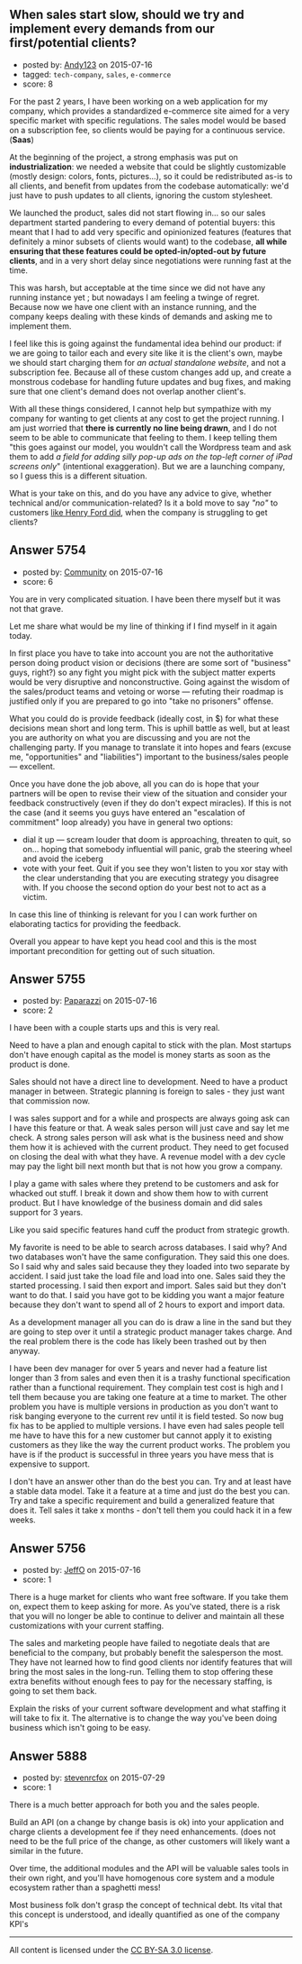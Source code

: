 ## When sales start slow, should we try and implement every demands from our first/potential clients?

- posted by: [Andy123](https://stackexchange.com/users/1546073/andy123) on 2015-07-16
- tagged: `tech-company`, `sales`, `e-commerce`
- score: 8

<p>For the past 2 years, I have been working on a web application for my company, which provides a standardized e-commerce site aimed for a very specific market with specific regulations. The sales model would be based on a subscription fee, so clients would be paying for a continuous service. (<strong>Saas</strong>)</p>

<p>At the beginning of the project, a strong emphasis was put on <strong>industrialization</strong>: we needed a website that could be slightly customizable (mostly design: colors, fonts, pictures...), so it could be redistributed as-is to all clients, and benefit from updates from the codebase automatically: we'd just have to push updates to all clients, ignoring the custom stylesheet.</p>

<p>We launched the product, sales did not start flowing in... so our sales department started pandering to every demand of potential buyers: this meant that I had to add very specific and opinionized features (features that definitely a minor subsets of clients would want) to the codebase, <strong>all while ensuring that these features could be opted-in/opted-out by future clients</strong>, and in a very short delay since negotiations were running fast at the time.</p>

<p>This was harsh, but acceptable at the time since we did not have any running instance yet ; but nowadays I am feeling a twinge of regret. Because now we have one client with an instance running, and the company keeps dealing with these kinds of demands and asking me to implement them.</p>

<p>I feel like this is going against the fundamental idea behind our product: if we are going to tailor each and every site like it is the client's own, maybe we should start charging them for <em>an actual standalone website</em>, and not a subscription fee. Because all of these custom changes add up, and create a monstrous codebase for handling future updates and bug fixes, and making sure that one client's demand does not overlap another client's.</p>

<p>With all these things considered, I cannot help but sympathize with my company for wanting to get clients at any cost to get the project running. I am just worried that <strong>there is currently no line being drawn</strong>, and I do not seem to be able to communicate that feeling to them. I keep telling them "this goes against our model, you wouldn't call the Wordpress team and ask them to add <em>a field for adding silly pop-up ads on the top-left corner of iPad screens only</em>" (intentional exaggeration). But we are a launching company, so I guess this is a different situation.</p>

<p>What is your take on this, and do you have any advice to give, whether technical and/or communication-related? Is it a bold move to say <em>"no"</em> to customers <a href="http://diginomica.com/2013/12/03/true-saas-box-long-black/" rel="noreferrer">like Henry Ford did</a>, when the company is struggling to get clients?</p>



## Answer 5754

- posted by: [Community](https://stackexchange.com/users/-1/community) on 2015-07-16
- score: 6

<p>You are in very complicated situation. I have been there myself but it was not that grave.</p>

<p>Let me share what would be my line of thinking if I find myself in it again today.</p>

<p>In first place you have to take into account you are not the authoritative person doing product vision or decisions (there are some sort of "business" guys, right?) so any fight you might pick with the subject matter experts would be very disruptive and nonconstructive. Going against the wisdom of the sales/product teams and vetoing or worse — refuting their roadmap is justified only if you are prepared to go into "take no prisoners" offense.</p>

<p>What you could do is provide feedback (ideally cost, in $) for what these decisions mean short and long term. This is uphill battle as well, but at least you are authority on what you are discussing and you are not the challenging party. If you manage to translate it into hopes and fears (excuse me, "opportunities" and "liabilities") important to the business/sales people — excellent. </p>

<p>Once you have done the job above, all you can do is hope that your partners will be open to revise their view of the situation and consider your feedback constructively (even if they do don't expect miracles). If this is not the case (and it seems you guys have entered an "escalation of commitment" loop already) you have in general two options:</p>

<ul>
<li>dial it up — scream louder that doom is approaching, threaten to quit, so on... hoping that somebody influential will panic, grab the steering wheel and avoid the iceberg</li>
<li>vote with your feet. Quit if you see they won't listen to you xor stay with the clear understanding that you are executing strategy you disagree with. If you choose the second option do your best not to act as a victim.</li>
</ul>

<p>In case this line of thinking is relevant for you I can work further on elaborating tactics for providing the feedback. </p>

<p>Overall you appear to have kept you head cool and this is the most important precondition for getting out of such situation.</p>



## Answer 5755

- posted by: [Paparazzi](https://stackexchange.com/users/300272/paparazzi) on 2015-07-16
- score: 2

<p>I have been with a couple starts ups and this is very real.   </p>

<p>Need to have a plan and enough capital to stick with the plan. Most startups don't have enough capital as the model is money starts as soon as the product is done.   </p>

<p>Sales should not have a direct line to development.  Need to have a product manager in between.  Strategic planning is foreign to sales - they just want that commission now.</p>

<p>I was sales support and for a while and prospects are always going ask can I have this feature or that. A weak sales person will just cave and say let me check. A strong sales person will ask what is the business need and show them how it is achieved with the current product. They need to get focused on closing the deal with what they have.  A revenue model with a dev cycle may pay the light bill next month but that is not how you grow a company.</p>

<p>I play a game with sales where they pretend to be customers and ask for whacked out stuff.  I break it down and show them how to with current product.  But I have knowledge of the business domain and did sales support for 3 years.</p>

<p>Like you said specific features hand cuff the product from strategic growth.</p>

<p>My favorite is need to be able to search across databases.  I said why?  And two databases won't have the same configuration.  They said this one does.  So I said why and sales said because they they loaded into two separate by accident. I said just take the load file and load into one.  Sales said they the started processing.  I said then export and import.  Sales said but they don't want to do that.  I said you have got to be kidding you want a major feature because they don't want to spend all of 2 hours to export and import data.</p>

<p>As a development manager all you can do is draw a line in the sand but they are going to step over it until a strategic product manager takes charge. And the real problem there is the code has likely been trashed out by then anyway. </p>

<p>I have been dev manager for over 5 years and never had a feature list longer than 3 from sales and even then it is a trashy functional specification rather than a functional requirement.  They complain test cost is high and I tell them because you are taking one feature at a time to market.  The other problem you have is multiple versions in production as you don't want to risk banging everyone to the current rev until it is field tested.  So now bug fix has to be applied to multiple versions.  I have even had sales people tell me have to have this for a new customer but cannot apply it to existing customers as they like the way the current product works.  The problem you have is if the product is successful in three years you have mess that is expensive to support.</p>

<p>I don't have an answer other than do the best you can.  Try and at least have a stable data model.   Take it a feature at a time and just do the best you can. Try and take a specific requirement and build a generalized feature that does it.  Tell sales it take x months - don't tell them you could hack it in a few weeks.</p>



## Answer 5756

- posted by: [JeffO](https://stackexchange.com/users/24180/jeffo) on 2015-07-16
- score: 1

<p>There is a huge market for clients who want free software. If you take them on, expect them to keep asking for more. As you've stated, there is a risk that you will no longer be able to continue to deliver and maintain all these customizations with your current staffing.</p>

<p>The sales and marketing people have failed to negotiate deals that are beneficial to the company, but probably benefit the salesperson the most. They have not learned how to find good clients nor identify features that will bring the most sales in the long-run. Telling them to stop offering these extra benefits without enough fees to pay for the necessary staffing, is going to set them back. </p>

<p>Explain the risks of your current software development and what staffing it will take to fix it. The alternative is to change the way you've been doing business which isn't going to be easy. </p>



## Answer 5888

- posted by: [stevenrcfox](https://stackexchange.com/users/42876/stevenrcfox) on 2015-07-29
- score: 1

<p>There is a much better approach for both you and the sales people.</p>

<p>Build an API (on a change by change basis is ok) into your application and charge clients a development fee if they need enhancements. (does not need to be the full price of the change, as other customers will likely want a similar in the future.</p>

<p>Over time, the additional modules and the API will be valuable sales tools in their own right, and you'll have homogenous core system and a module ecosystem rather than a spaghetti mess!</p>

<p>Most business folk don't grasp the concept of technical debt. Its vital that this concept is understood, and ideally quantified as one of the company KPI's</p>




---

All content is licensed under the [CC BY-SA 3.0 license](https://creativecommons.org/licenses/by-sa/3.0/).
